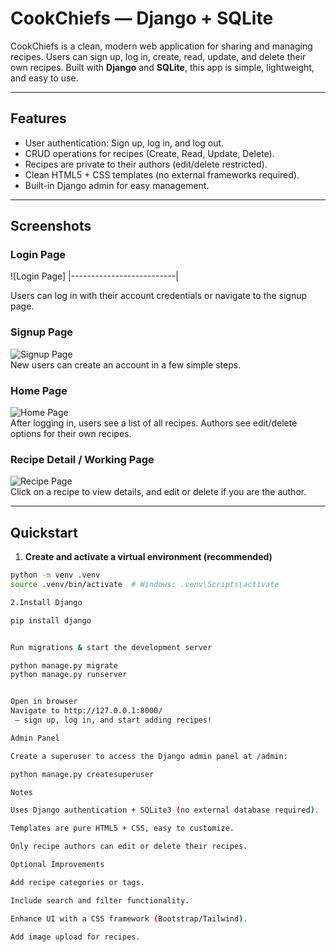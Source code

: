 # CookChiefs — Django + SQLite

CookChiefs is a clean, modern web application for sharing and managing recipes. Users can sign up, log in, create, read, update, and delete their own recipes. Built with **Django** and **SQLite**, this app is simple, lightweight, and easy to use.

---

## Features

- User authentication: Sign up, log in, and log out.
- CRUD operations for recipes (Create, Read, Update, Delete).
- Recipes are private to their authors (edit/delete restricted).
- Clean HTML5 + CSS templates (no external frameworks required).
- Built-in Django admin for easy management.

---

## Screenshots

### Login Page
![Login Page]
|--------------------------|


Users can log in with their account credentials or navigate to the signup page.

### Signup Page
![Signup Page](screenshots/signup.png)  
New users can create an account in a few simple steps.

### Home Page
![Home Page](screenshots/home.png)  
After logging in, users see a list of all recipes. Authors see edit/delete options for their own recipes.

### Recipe Detail / Working Page
![Recipe Page](screenshots/recipe.png)  
Click on a recipe to view details, and edit or delete if you are the author.

---

## Quickstart

1. **Create and activate a virtual environment (recommended)**
```bash
python -m venv .venv
source .venv/bin/activate  # Windows: .venv\Scripts\activate

2.Install Django

pip install django


Run migrations & start the development server

python manage.py migrate
python manage.py runserver


Open in browser
Navigate to http://127.0.0.1:8000/
 — sign up, log in, and start adding recipes!

Admin Panel

Create a superuser to access the Django admin panel at /admin:

python manage.py createsuperuser

Notes

Uses Django authentication + SQLite3 (no external database required).

Templates are pure HTML5 + CSS, easy to customize.

Only recipe authors can edit or delete their recipes.

Optional Improvements

Add recipe categories or tags.

Include search and filter functionality.

Enhance UI with a CSS framework (Bootstrap/Tailwind).

Add image upload for recipes.
